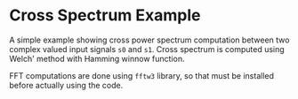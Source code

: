# Cross Spectrum Example

A simple example showing cross power spectrum computation between two complex valued input signals `s0` and `s1`. Cross spectrum is computed using Welch' method with Hamming winnow function.

FFT computations are done using `fftw3` library, so that must be installed before actually using the code.
